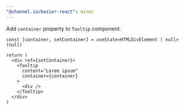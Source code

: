 ```yaml
---
"@channel.io/bezier-react": minor
---
```


Add `container` property to `Tooltip` component.

```tsx
const [container, setContainer] = useState<HTMLDivElement | null>(null)

return (
  <div ref={setContainer}>
    <Tooltip
      content="Lorem ipsum"
      container={container}
    >
      <div />
    </Tooltip>
  </div>
)
```
